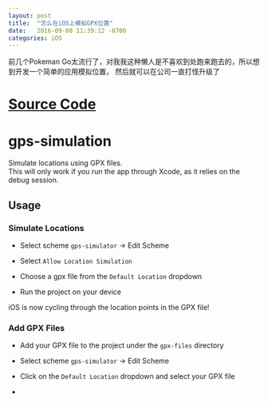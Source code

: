 ```yaml
---
layout: post
title:  "怎么在iOS上模拟GPX位置"
date:   2016-09-08 11:39:12 -0700
categories: iOS
---
```


前几个Pokeman Go太流行了，对我我这种懒人是不喜欢到处跑来跑去的，所以想到开发一个简单的应用模拟位置，
然后就可以在公司一直打怪升级了

# [Source Code](https://github.com/zhuyiif/location-simulation)  

# gps-simulation
Simulate locations using GPX files.  
This will only work if you run the app through Xcode, as it relies on the debug session.

## Usage

### Simulate Locations

* Select scheme ```gps-simulator``` -> Edit Scheme

* Select ```Allow Location Simulation```

* Choose a gpx file from the ```Default Location``` dropdown

* Run the project on your device

iOS is now cycling through the location points in the GPX file!

### Add GPX Files

* Add your GPX file to the project under the ```gpx-files``` directory

* Select scheme ```gps-simulator``` -> Edit Scheme
 
* Click on the ```Default Location``` dropdown and select your GPX file
* 

[jekyll-docs]: http://jekyllrb.com/docs/home
[jekyll-gh]:   https://github.com/jekyll/jekyll
[jekyll-talk]: https://talk.jekyllrb.com/
